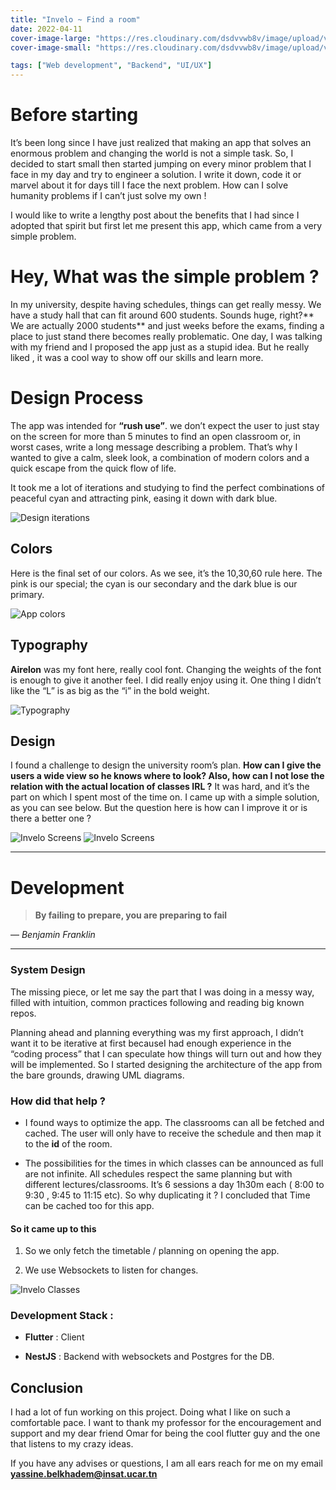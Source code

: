 ```yaml
---
title: "Invelo ~ Find a room"
date: 2022-04-11
cover-image-large: "https://res.cloudinary.com/dsdvvwb8v/image/upload/v1657623200/large_Invelo_e1f042a5ee.png"
cover-image-small: "https://res.cloudinary.com/dsdvvwb8v/image/upload/v1657623202/small_Invelo_e1f042a5ee.png"

tags: ["Web development", "Backend", "UI/UX"]
---
```


# Before starting

It’s been long since I have just realized that making an app that solves an enormous problem and changing the world is not a simple task. So, I decided to start small then started jumping on every minor problem that I face in my day and try to engineer a solution. I write it down, code it or marvel about it for days till I face the next problem. How can I solve humanity problems if I can’t just solve my own !

I would like to write a lengthy post about the benefits that I had since I adopted that spirit but first let me present this app, which came from a very simple problem.


# Hey, What was the simple problem ?

In my university, despite having schedules, things can get really messy. We have a study hall that can fit around 600 students. Sounds huge, right?** We are actually 2000 students** and just weeks before the exams, finding a place to just stand there becomes really problematic. One day, I was talking with my friend and I proposed the app just as a stupid idea. But he really liked , it was a cool way to show off our skills and learn more.

# Design Process

The app was intended for **“rush use”**. we don’t expect the user to just stay on the screen for more than 5 minutes to find an open classroom or, in worst cases, write a long message describing a problem. That’s why I wanted to give a calm, sleek look, a combination of modern colors and a quick escape from the quick flow of life.

It took me a lot of iterations and studying to find the perfect combinations of peaceful cyan and attracting pink, easing it down with dark blue.



![Design iterations](https://res.cloudinary.com/dsdvvwb8v/image/upload/v1657622736/Invelo_iterations_63c7d69e66.png)

## Colors

Here is the final set of our colors. As we see, it’s the 10,30,60 rule here. The pink is our special; the cyan is our secondary and the dark blue is our primary.


![App colors](https://res.cloudinary.com/dsdvvwb8v/image/upload/v1657622735/small_Invelo_colors_906fe55e0c.png)


## Typography

**Airelon** was my font here, really cool font. Changing the weights of the font is enough to give it another feel. I did really enjoy using it. One thing I didn’t like the “L” is as big as the “i” in the bold weight.



![Typography](https://res.cloudinary.com/dsdvvwb8v/image/upload/v1657622735/Invelo_typography_29478ef87a.png)


## Design

I found a challenge to design the university room’s plan. **How can I give the users a wide view so he knows where to look? Also, how can I not lose the relation with the actual location of classes IRL ?** It was hard, and it’s the part on which I spent most of the time on. I came up with a simple solution, as you can see below. But the question here is how can I improve it or is there a better one ?

![Invelo Screens](https://res.cloudinary.com/dsdvvwb8v/image/upload/v1657622742/Invelo_screens_9622a3e413.png)
![Invelo Screens](https://res.cloudinary.com/dsdvvwb8v/image/upload/v1657623479/second_image_35bf04eea9.png)

-------------

# Development


>**By failing to prepare, you are preparing to fail**


― _Benjamin Franklin_


----------------------

### System Design

The missing piece, or let me say the part that I was doing in a messy way, filled with intuition, common practices following and reading big known repos.

  Planning ahead and planning everything was my first approach, I didn’t want it to be iterative at first becauseI had enough experience in the “coding process” that I can speculate how things will turn out and how they will be implemented. So I started designing the architecture of the app from the bare grounds, drawing UML diagrams.


### How did that help ?

- I found ways to optimize the app. The classrooms can all be fetched and cached. The user will only have to receive the schedule and then map it to the **id** of the room.

- The possibilities for the times in which classes can be announced as full are not infinite. All schedules respect the same planning but with different lectures/classrooms. It’s 6 sessions a day 1h30m each ( 8:00 to 9:30 , 9:45 to 11:15 etc). So why duplicating it ? I concluded that Time can be cached too for this app.



#### So it came up to this

1. So we only fetch the timetable / planning on opening the app.


2. We use Websockets to listen for changes.


![Invelo Classes](https://res.cloudinary.com/dsdvvwb8v/image/upload/v1657623602/invelo_uml_9e9fc53c50.png)



### Development Stack :

- **Flutter** : Client

- **NestJS** : Backend with websockets and Postgres for the DB.


## Conclusion

I had a lot of fun working on this project. Doing what I like on such a comfortable pace. I want to thank my professor for the encouragement and support and my dear friend Omar for being the cool flutter guy and the one that listens to my crazy ideas.

If you have any advises or questions, I am all ears reach for me on my email **yassine.belkhadem@insat.ucar.tn**

